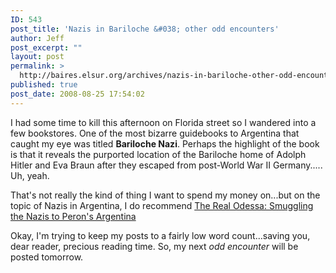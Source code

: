 ```yaml
---
ID: 543
post_title: 'Nazis in Bariloche &#038; other odd encounters'
author: Jeff
post_excerpt: ""
layout: post
permalink: >
  http://baires.elsur.org/archives/nazis-in-bariloche-other-odd-encounters/
published: true
post_date: 2008-08-25 17:54:02
---
```

I had some time to kill this afternoon on Florida street so I wandered into a few bookstores. One of the most bizarre guidebooks to Argentina that caught my eye was titled <strong>Bariloche Nazi</strong>. Perhaps the highlight of the book is that it reveals the purported location of the Bariloche home of Adolph Hitler and Eva Braun after they escaped from post-World War II Germany..... Uh, yeah.   

That's not really the kind of thing I want to spend my money on...but on the topic of Nazis in Argentina, I do recommend  <a href="http://www.amazon.com/gp/product/1862075816?ie=UTF8&tag=elsur-20&linkCode=as2&camp=1789&creative=9325&creativeASIN=1862075816">The Real Odessa: Smuggling the Nazis to Peron's Argentina</a><img src="http://www.assoc-amazon.com/e/ir?t=elsur-20&l=as2&o=1&a=1862075816" width="1" height="1" border="0" alt="" style="border:none !important; margin:0px !important;" />

Okay, I'm trying to keep my posts to a fairly low word count...saving you, dear reader, precious reading time. So, my next <em>odd encounter</em> will be posted tomorrow.